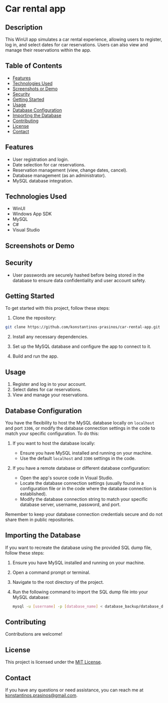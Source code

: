# Car rental app

## Description

This WinUI app simulates a car rental experience, allowing users to register, log in, and select dates for car reservations. Users can also view and manage their reservations within the app.

## Table of Contents

- [Features](#features)
- [Technologies Used](#technologies-used)
- [Screenshots or Demo](#screenshots-or-demo)
- [Security](#security)
- [Getting Started](#getting-started)
- [Usage](#usage)
- [Database Configuration](#database-configuration)
- [Importing the Database](#importing-the-database)
- [Contributing](#contributing)
- [License](#license)
- [Contact](#contact)
## Features

- User registration and login.
- Date selection for car reservations.
- Reservation management (view, change dates, cancel).
- Database management (as an administrator).
- MySQL database integration.

## Technologies Used

- WinUI
- Windows App SDK
- MySQL
- C#
- Visual Studio

## Screenshots or Demo


## Security

- User passwords are securely hashed before being stored in the database to ensure data confidentiality and user account safety.

## Getting Started

To get started with this project, follow these steps:

1. Clone the repository:

```bash
git clone https://github.com/konstantinos-prasinos/car-rental-app.git
```

2. Install any necessary dependencies.

3. Set up the MySQL database and configure the app to connect to it.

4. Build and run the app.

## Usage

1. Register and log in to your account.
2. Select dates for car reservations.
3. View and manage your reservations.

## Database Configuration

You have the flexibility to host the MySQL database locally on `localhost` and port `3306`, or modify the database connection settings in the code to match your specific configuration. To do this:

1. If you want to host the database locally:
   - Ensure you have MySQL installed and running on your machine.
   - Use the default `localhost` and `3306` settings in the code.

2. If you have a remote database or different database configuration:
   - Open the app's source code in Visual Studio.
   - Locate the database connection settings (usually found in a configuration file or in the code where the database connection is established).
   - Modify the database connection string to match your specific database server, username, password, and port.

Remember to keep your database connection credentials secure and do not share them in public repositories.

## Importing the Database

If you want to recreate the database using the provided SQL dump file, follow these steps:

1. Ensure you have MySQL installed and running on your machine.

2. Open a command prompt or terminal.

3. Navigate to the root directory of the project.

4. Run the following command to import the SQL dump file into your MySQL database:

   ```bash
   mysql -u [username] -p [database_name] < database_backup/database_dump.sql
   ```

## Contributing

Contributions are welcome!

## License

This project is licensed under the [MIT License](LICENSE.txt).

## Contact

If you have any questions or need assistance, you can reach me at [konstantinos.prasinos@gmail.com](mailto:konstantinos.prasinos@gmail.com).
